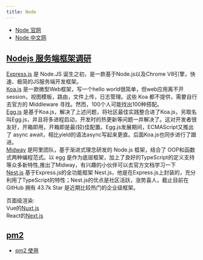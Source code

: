 ```yaml
---
title: Node
---
```


- [Node 官网](https://nodejs.org/ 'Node 官网')
- [Node 中文网](http://nodejs.cn/ 'Node 中文网')

## [Nodejs 服务端框架调研](https://juejin.cn/post/7156484446374330405)

[Express.js](https://github.com/expressjs/express) 是 Node.JS 诞生之初，是一款基于Node.js以及Chrome V8引擎，快速、极简的JS服务端开发框架。  
[Koa.js](https://github.com/koajs/koa) 是一款微型Web框架，写一个hello world很简单，但web应用离不开session，视图模板，路由，文件上传，日志管理。这些 Koa 都不提供，需要自行去官方的 Middleware 寻找。然而，100个人可能找出100种搭配。  
[Egg.js](https://www.eggjs.org/zh-CN) 是基于Koa.js，解决了上述问题，将社区最佳实践整合进了Koa.js，另取名叫Egg.js，并且将多进程启动，开发时的热更新等问题一并解决了。这对开发者很友好，开箱即用，开箱即是最(较)佳配置。Egg.js发展期间，ECMAScript又推出了 async await，相比yield的语法async写起来更直。后面Koa.js也同步进行了跟进。  
[Midway](https://www.midwayjs.org/docs/quickstart) 是阿里团队，基于渐进式理念研发的 Node.js 框架，结合了 OOP和函数式两种编程范式。以 egg 是作为底层框架，加上了良好的TypeScript的定义支持等众多新特性,推出了Midway，有兴趣的小伙伴可以去官方文档学习一下  
[Nest.js](https://github.com/nestjs/nest) 基于Express.js的全功能框架 Nest.js，他是在Express.js上封装的，充分利用了TypeScript的特性；Nest.js的优点是社区活跃，涨势喜人，截止目前在 GitHub 拥有 43.7k Star 是近期比较热门的企业级框架。

页面级渲染:  
Vue的[Nuxt.js](https://github.com/nuxt/nuxt.js)  
React的[Next.js](https://github.com/vercel/next.js)

## [pm2](https://pm2.keymetrics.io/docs/usage/quick-start/)

- [pm2 使用](https://www.midwayjs.org/docs/extensions/pm2)
